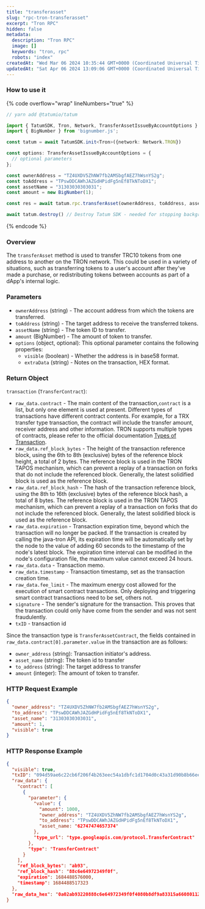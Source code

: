 ```yaml
---
title: "transferasset"
slug: "rpc-tron-transferasset"
excerpt: "Tron RPC"
hidden: false
metadata: 
  description: "Tron RPC"
  image: []
  keywords: "tron, rpc"
  robots: "index"
createdAt: "Wed Mar 06 2024 10:35:44 GMT+0000 (Coordinated Universal Time)"
updatedAt: "Sat Apr 06 2024 13:09:06 GMT+0000 (Coordinated Universal Time)"
---
```




### How to use it

{% code overflow="wrap" lineNumbers="true" %}

```typescript
// yarn add @tatumio/tatum

import { TatumSDK, Tron, Network, TransferAssetIssueByAccountOptions } from '@tatumio/tatum'
import { BigNumber } from 'bignumber.js';

const tatum = await TatumSDK.init<Tron>({network: Network.TRON})

const options: TransferAssetIssueByAccountOptions = {
  // optional parameters
};

const ownerAddress = "TZ4UXDV5ZhNW7fb2AMSbgfAEZ7hWsnYS2g";
const toAddress = "TPswDDCAWhJAZGdHPidFg5nEf8TkNToDX1";
const assetName = "31303030303031";
const amount = new BigNumber(1);

const res = await tatum.rpc.transferAsset(ownerAddress, toAddress, assetName, amount, options);

await tatum.destroy() // Destroy Tatum SDK - needed for stopping background jobs
```

{% endcode %}

### Overview

The `transferAsset` method is used to transfer TRC10 tokens from one address to another on the TRON network. This could be used in a variety of situations, such as transferring tokens to a user's account after they've made a purchase, or redistributing tokens between accounts as part of a dApp's internal logic.

### Parameters

- `ownerAddress` (string) - The account address from which the tokens are transferred.
- `toAddress` (string) - The target address to receive the transferred tokens.
- `assetName` (string) - The token ID to transfer.
- `amount` (BigNumber) - The amount of token to transfer.
- `options` (object, optional): This optional parameter contains the following properties:
  - `visible` (boolean) - Whether the address is in base58 format.
  - `extraData` (string) - Notes on the transaction, HEX format.

### Return Object

`transaction` (`TransferContract`): 

- `raw_data.contract` - The main content of the transaction,`contract` is a list, but only one element is used at present. Different types of transactions have different contract contents. For example, for a TRX transfer type transaction, the contract will include the transfer amount, receiver address and other information. TRON supports multiple types of contracts, please refer to the official documentation [Types of Transaction](https://developers.tron.network/docs/tron-protocol-transaction#types-of-transaction).
- `raw_data.ref_block_bytes` - The height of the transaction reference block, using the 6th to 8th (exclusive) bytes of the reference block height, a total of 2 bytes. The reference block is used in the TRON TAPOS mechanism, which can prevent a replay of a transaction on forks that do not include the referenced block. Generally, the latest solidified block is used as the reference block.
- `raw_data.ref_block_hash` - The hash of the transaction reference block, using the 8th to 16th (exclusive) bytes of the reference block hash, a total of 8 bytes. The reference block is used in the TRON TAPOS mechanism, which can prevent a replay of a transaction on forks that do not include the referenced block. Generally, the latest solidified block is used as the reference block.
- `raw_data.expiration` - Transaction expiration time, beyond which the transaction will no longer be packed. If the transaction is created by calling the java-tron API, its expiration time will be automatically set by the node to the value of adding 60 seconds to the timestamp of the node's latest block. The expiration time interval can be modified in the node's configuration file, the maximum value cannot exceed 24 hours.
- `raw_data.data` - Transaction memo.
- `raw_data.timestamp` - Transaction timestamp, set as the transaction creation time.
- `raw_data.fee_limit` - The maximum energy cost allowed for the execution of smart contract transactions. Only deploying and triggering smart contract transactions need to be set, others not.
- `signature` - The sender's signature for the transaction. This proves that the transaction could only have come from the sender and was not sent fraudulently.
- `txID` - transaction id

Since the transaction type is `TransferAssetContract`, the fields contained in `raw_data.contract[0].parameter.value` in the transaction are as follows:

- `owner_address` (string): Transaction initiator's address.
- `asset_name` (string): The token id to transfer
- `to_address` (string): The target address to transfer
- `amount` (integer): The amount of token to transfer.

### HTTP Request Example

```json
{
  "owner_address": "TZ4UXDV5ZhNW7fb2AMSbgfAEZ7hWsnYS2g",
  "to_address": "TPswDDCAWhJAZGdHPidFg5nEf8TkNToDX1",
  "asset_name": "31303030303031",
  "amount": 1,
  "visible": true
}
```

### HTTP Response Example

```json
{
  "visible": true,
  "txID": "094d59ae6c22cb6f206f4b263eec54a1dbfc1d1704d0c43a31d90b8b66ee4fbb",
  "raw_data": {
    "contract": [
      {
        "parameter": {
          "value": {
            "amount": 1000,
            "owner_address": "TZ4UXDV5ZhNW7fb2AMSbgfAEZ7hWsnYS2g",
            "to_address": "TPswDDCAWhJAZGdHPidFg5nEf8TkNToDX1",
            "asset_name: "62747474657374"
          },
          "type_url": "type.googleapis.com/protocol.TransferContract"
        },
        "type": "TransferContract"
      }
    ],
    "ref_block_bytes": "ab93",
    "ref_block_hash": "88c6e64972349f0f",
    "expiration": 1684488576000,
    "timestamp": 1684488517323
  },
  "raw_data_hex": "0a02ab93220888c6e64972349f0f4080b8df9a83315a66080112620a2d747970652e676f6f676c65617069732e636f6d2f70726f746f636f6c2e5472616e73666572436f6e747261637412310a1541fd49eda0f23ff7ec1d03b52c3a45991c24cd440e12154198927ffb9f554dc4a453c64b2e553a02d6df514b18e80770cbeddb9a8331"
}
```

